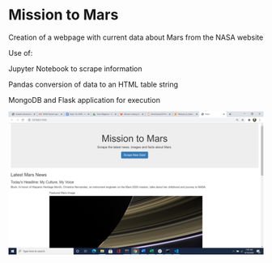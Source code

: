 # Mission to Mars

Creation of a webpage with current data about Mars from the NASA website

Use of:  

Jupyter Notebook to scrape information

Pandas conversion of data to an HTML table string

MongoDB and Flask application for execution
         
![NASA](https://github.com/brookecrofts/NASA-webscrape/blob/master/Missions_to_Mars/Final%20app%20screenshots/Mission_to_Mars%20App.png)
